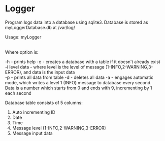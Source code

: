 # Logger

Program logs data into a database using sqlite3. Database is stored as myLoggerDatabase.db at /var/log/

Usage: myLogger <option>

Where option is:

-h - prints help
-c - creates a database with a table <Log> if it doesn't already exist
-i level data - where level is the level of message (1-INFO,2-WARNING,3-ERROR), and data is the input data    
-p - prints all data from table <Log>
-d - deletes all data
-a - engages automatic mode, which writes a level 1 (INFO) message to database every second. Data is a number which starts from 0 and ends with 9, incrementing by 1 each second

Database table <Log> consists of 5 columns:
1. Auto incrementing ID
2. Date
3. Time
4. Message level (1-INFO,2-WARNING,3-ERROR)
5. Message input data

